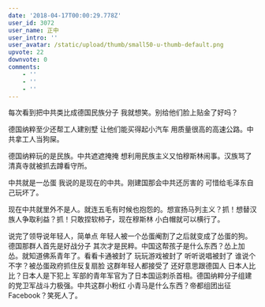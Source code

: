 ```yaml
---
date: '2018-04-17T00:00:29.778Z'
user_id: 3072
user_name: 正中
user_intro: ''
user_avatar: /static/upload/thumb/small50-u-thumb-default.png
upvote: 22
downvote: 0
comments:
    - ''
    - ''
    - ''
---
```


每次看到把中共类比成德国民族分子 我就想笑。别给他们脸上贴金了好吗？

德国纳粹至少还帮工人建别墅 让他们能买得起小汽车 用质量很高的高速公路。中共拿工人当狗屎。

德国纳粹玩的是民族。中共遮遮掩掩 想利用民族主义又怕穆斯林闹事。汉族骂了清真寺就被抓去蹲看守所。

中共就是一怂蛋 我说的是现在的中共。刚建国那会中共还厉害的 可惜给毛泽东自己玩坏了。

现在中共就里外不是人。就连五毛有时候也抱怨的。想宣扬马列主义？抓！想替汉族人争取利益？抓！只敢捏软柿子，现在穆斯林 小白帽就可以横行了。

说完了领导说年轻人，简单点 年轻人被一个怂蛋阉割了之后就变成了怂蛋的狗。德国那群人首先是好战分子 其次才是民粹。中国这帮孩子是什么东西？怂上加怂。就知道佛系青年了。看看卡通被封了 玩玩游戏被封了 听听说唱被封了 谁说个不字？被怂蛋政府抓住反复扇脸 这群年轻人都接受了 还好意思跟德国人 日本人比比？日本人是下犯上 军部的青年军官为了日本国运刺杀首相。德国纳粹分子组建的党卫军战斗力极强。中共这群小粉红 小青马是什么东西？帝都组团出征Facebook？笑死人了。
